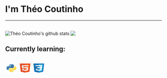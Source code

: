 <h1> I'm Théo Coutinho </h1>
<hr>
<br>
<a>
  <img align="center" src="https://github-readme-stats.anuraghazra1.vercel.app/api?username=theocoutinho&show_icons=true&include_all_commits=true&theme=material-palenight"           alt="Théo Coutinho's github stats" />
</a>
<a>
  <!-- Change the `github-readme-stats.anuraghazra1.vercel.app` to `github-readme-stats.vercel.app`  -->
  <img align="center" src="https://github-readme-stats.anuraghazra1.vercel.app/api/top-langs/?username=theocoutinho&layout=compact&theme=material-palenight" />
</a>

## Currently learning: 
<div style="display: inline_block"><br>
  <img align="center" alt="theocoutinho" height="30" width="40" src="https://raw.githubusercontent.com/devicons/devicon/master/icons/python/python-original.svg">
  <img align="center" alt="theocoutinho" height="30" width="40" src="https://raw.githubusercontent.com/devicons/devicon/master/icons/html5/html5-original.svg">
  <img align="center" alt="theocoutinho" height="30" width="40" src="https://raw.githubusercontent.com/devicons/devicon/master/icons/css3/css3-original.svg">
</div>
